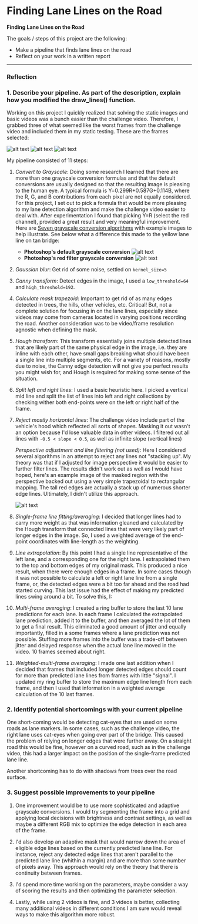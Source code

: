 # **Finding Lane Lines on the Road**

**Finding Lane Lines on the Road**

The goals / steps of this project are the following:
* Make a pipeline that finds lane lines on the road
* Reflect on your work in a written report


[//]: # (Image References)

[image1]: ./examples/grayscale.jpg "Grayscale"
[challenge1]: ./writeup_images/challenge1.jpg "Challenge1"
[challenge2]: ./writeup_images/challenge2.jpg "Challenge1"
[challenge3]: ./writeup_images/challenge3.jpg "Challenge1"
[perspective]: ./writeup_images/perspective_adjustment.jpg "Perspective Adjustment"
---

### Reflection

### 1. Describe your pipeline. As part of the description, explain how you modified the draw_lines() function.

Working on this project I quickly realized that solving the static images and basic videos was a bunch easier than the challenge video. Therefore, I grabbed three of what seemed like the worst frames from the challenge video and included them in my static testing. These are the frames selected:

![alt text][challenge1]
![alt text][challenge2]
![alt text][challenge3]

My pipeline consisted of 11 steps:

1. *Convert to Grayscale*: Doing some research I learned that there are more than one grayscale conversion formulas and that the default conversions are usually designed so that the resulting image is pleasing to the human eye. A typical formula is Y=0.299R+0.587G+0.114B, where the R, G, and B contributions from each pixel are not equally considered. For this project, I set out to pick a formula that would be more pleasing to my lane detection algorithm and make the challenge video easier to deal with. After experimentation I found that picking Y=R (select the red channel), provided a great result and very meaningful improvement. Here are [Seven grayscale conversion algorithms](http://www.tannerhelland.com/3643/grayscale-image-algorithm-vb6/) with example images to help illustrate. See below what a difference this made to the yellow lane line on tan bridge:
    * **Photoshop's default grayscale conversion** ![alt text](./writeup_images/bridge_hidden_yellow.jpg)
    * **Photoshop's red filter grayscale conversion** ![alt text](./writeup_images/bridge_visible_yellow.jpg)


1. *Gaussian blur*: Get rid of some noise, settled on `kernel_size=5`

1. *Canny transform*: Detect edges in the image, I used a `low_threshold=64` and `high_threshold=192`.

1. *Calculate mask trapezoid*: Important to get rid of as many edges detected in trees, the hills, other vehicles, etc. Critical! But, not a complete solution for focusing in on the lane lines, especially since videos may come from cameras located in varying positions recording the road. Another consideration was to be video/frame resolution agnostic when defining the mask.

1. *Hough transform*: This transform essentially joins multiple detected lines that are likely part of the same physical edge in the image, i.e. they are inline with each other, have small gaps breaking what should have been a single line into multiple segments, etc. For a variety of reasons, mostly due to noise, the Canny edge detection will not give you perfect results you might wish for, and Hough is required for making some sense of the situation.

1. *Split left and right lines*: I used a basic heuristic here. I picked a vertical mid line and split the list of lines into left and right collections by checking wither both end-points were on the left or right half of the frame.

1. *Reject mostly horizontal lines*: The challenge video include part of the vehicle's hood which reflected all sorts of shapes. Masking it out wasn't an option because I'd lose valuable data in other videos. I filtered out all lines with `-0.5 < slope < 0.5`, as well as infinite slope (vertical lines)

    *Perspective adjustment and line filtering (not used)*: Here I considered several algorithms in an attempt to reject any lines not "stacking up". My theory was that if I adjusted for image perspective it would be easier to further filter lines. The results didn't work out as well as I would have hoped, here's an example image of the masked region with the perspective backed out using a very simple trapezoidal to rectangular mapping. The tall red edges are actually a stack up of numerous shorter edge lines. Ultimately, I didn't utilize this approach.

    ![alt text][perspective]

1. *Single-frame line fitting/averaging*: I decided that longer lines had to carry more weight as that was information gleaned and calculated by the Hough transform that connected lines that were very likely part of longer edges in the image. So, I used a weighted average of the end-point coordinates with line-length as the weighting.

1. *Line extrapolation*: By this point I had a single line representative of the left lane, and a corresponding one for the right lane. I extrapolated them to the top and bottom edges of my original mask. This produced a nice result, when there were enough edges in a frame. In some cases though it was not possible to calculate a left or right lane line from a single frame, or, the detected edges were a bit too far ahead and the road had started curving. This last issue had the effect of making my predicted lines swing around a bit. To solve this, I:

1. *Multi-frame averaging*: I created a ring buffer to store the last 10 lane predictions for each lane. In each frame I calculated the extrapolated lane prediction, added it to the buffer, and then averaged the lot of them to get a final result. This eliminated a good amount of jitter and equally importantly, filled in a some frames where a lane prediction was not possible. Stuffing more frames into the buffer was a trade-off between jitter and delayed response when the actual lane line moved in the video. 10 frames seemed about right.

1. *Weighted-multi-frame averaging*: I made one last addition when I decided that frames that included longer detected edges should count for more than predicted lane lines from frames with little "signal". I updated my ring buffer to store the maximum edge line length from each frame, and then I used that information in a weighted average calculation of the 10 last frames.

### 2. Identify potential shortcomings with your current pipeline

One short-coming would be detecting cat-eyes that are used on some roads as lane markers. In some cases, such as the challenge video, the right lane uses cat-eyes when going over part of the bridge. This caused the problem of relying on longer edges that were further away. On a straight road this would be fine, however on a curved road, such as in the challenge video, this had a larger impact on the position of the single-frame predicted lane line.

Another shortcoming has to do with shadows from trees over the road surface.

### 3. Suggest possible improvements to your pipeline

1. One improvement would be to use more sophisticated and adaptive grayscale conversions. I would try segmenting the frame into a grid and applying local decisions with brightness and contrast settings, as well as maybe a different RGB mix to optimize the edge detection in each area of the frame.

1. I'd also develop an adaptive mask that would narrow down the area of eligible edge lines based on the currently predicted lane line. For instance, reject any detected edge lines that aren't parallel to the predicted lane line (whithin a margin) and are more than some number of pixels away. This approach would rely on the theory that there is continuity between frames.

1. I'd spend more time working on the parameters, maybe consider a way of scoring the results and then optimizing the parameter selection.

1. Lastly, while using 2 videos is fine, and 3 videos is better, collecting many additional videos in different conditions I am sure would reveal ways to make this algorithm more robust.